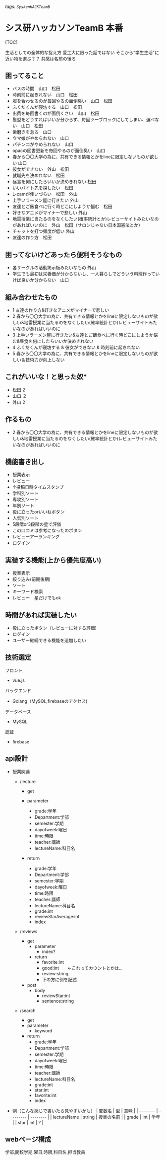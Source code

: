 ###### tags: `SyskenHACKTeamB`
# シス研ハッカソンTeamB 本番
[TOC]


生活としての全体的な捉え方
愛工大に限った話ではない
そこから"学生生活"に近い物を選ぶ？？
共感は名前の後ろ

## 困ってること
        
* バスの時間　山口　松田
* 時刻前に起きれない　山口　松田
* 服を合わせるのが毎回やるの面倒臭い　山口　松田
* ふくだくんが寝坊する　山口　松田
* 出費を毎回書くのが面倒くさい　山口　松田
* 髪型をどうすればいいか分からず、毎回ツーブロックにしてしまい、選べない　山口　松田
* 歯磨きを怠る　山口
* ウマ娘がやめられない　山口
* パチンコがやめられない　山口
* opacの図書更新を毎回やるのが面倒臭い　山口
* 春から〇〇大学の為に、共有できる情報とかをlineに限定しないものが欲しい 山口
* 彼女ができない　外山　松田
* 就職先を決めれない　松田　
* 昼食を何にしたらいいか決めきれない 松田
* いいバイト先を探したい　松田　
* L-camが使いづらい　松田　外山
* 上手いラーメン屋に行きたい 外山　
* 友達とご飯食べに行く時どこにしようか悩む　松田
* 好きなアニメがマイナーで悲しい 外山
* 地雷授業に当たるのをなくしたい(確率統計とか)レビューサイトみたいなのがあればいいのに　外山　松田（サロンじゃない日本国憲法とか）
* チャットを打つ頻度が低い 外山
* 友達の作り方　松田




## 困ってないけどあったら便利そうなもの
* 各サークルの活動掲示板みたいなもの 外山
* 学生でも最初は栄養価が分からないし、一人暮らしでどういう料理作っていけば良いか分からない　山口
## 組み合わせたもの
* 1 友達の作り方&好きなアニメがマイナーで悲しい 
* 2 春から〇〇大学の為に、共有できる情報とかをlineに限定しないものが欲しい&地雷授業に当たるのをなくしたい(確率統計とか)レビューサイトみたいなのがあればいいのに
* 3 上手いラーメン屋に行きたい&友達とご飯食べに行く時どこにしようか悩む&昼食を何にしたらいいか決めきれない
* 4 ふくだくんが寝坊する & 彼女ができない & 時刻前に起きれない
* 5 春から〇〇大学の為に、共有できる情報とかをlineに限定しないものが欲しい＆技術力が向上しない 


## これがいいな！と思った奴*

* 松田  2
* 山口  ２
* 外山  2



## 作るもの
* 2 春から〇〇大学の為に、共有できる情報とかをlineに限定しないものが欲しい&地雷授業に当たるのをなくしたい(確率統計とか)レビューサイトみたいなのがあればいいのに


## 機能書き出し
* 授業表示
* レビュー
* ↑投稿日時タイムスタンプ
* 学科別ソート
* 専攻別ソート
* 年別ソート
* 役に立ったorいいねボタン
* 人気別ソート
* 5段階or3段階の星で評価
* この口コミは参考になったのボタン
* レビューアーランキング
* ログイン
## 実装する機能(上から優先度高い)
* 授業表示
* 絞り込み(前期後期)
* ソート
* キーワード検索
* レビュー　星だけでもok
## 時間があれば実装したい
* 役に立ったボタン（レビューに対する評価)
* ログイン　
* ユーザー継続できる機能を追加したい
    
## 技術選定
フロント
* vue.js

バックエンド
* Golang（MySQL,firebaseのアクセス)

データベース
* MySQL

認証
* firebase

## api設計
* 授業関連
    * /lecture
      * get
      * parameter
          * grade:学年
          * Department:学部
          * semester:学期
          * dayofweek:曜日
          * time:時限
          * teacher:講師
          * lectureName:科目名
      
      * return
          * grade:学年
          * Department:学部
          * semester:学期
          * dayofweek:曜日
          * time:時限
          * teacher:講師
          * lectureName:科目名
          * grade:int
          * reviewStarAverage:int
          * index
   * /reviews
       * get
           * parameter
              * index?
           * return
              * favorite:int
              * good:int　　←これってカウントとかは...
              * review:string
              * 下の方に例を記述
       * post
           * body
               * reviewStar:int
               * sentence:string 
           
   * /search
       * get
       * parameter
           * keyword
       * return 
          * grade:学年
          * Department:学部
          * semester:学期
          * dayofweek:曜日
          * time:時限
          * teacher:講師
          * lectureName:科目名
          * grade:int
          * star:int
          * favorite:int
          * index



* 例（こんな感じで書いたら見やすいかも）
    | 変数名       |    型      |   意味        |
    | --------    |  --------  | --------     |
    | lectureName | string     | 授業の名前     |
    | grade       | int        | 学年          |
    | star        | int        | ?            |

      
<!-- [{
    favorite:1,
    review:くそつまらん,
},
{
    favorite:2,
    review:楽しい,
}] -->
    

## webページ構成
学部,開校学期,曜日,時限,科目名,担当教員





